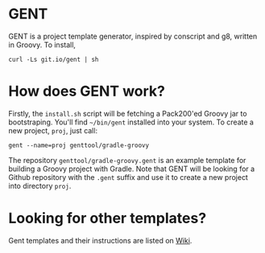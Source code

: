 GENT
====

GENT is a project template generator, inspired by conscript and g8, written in Groovy.
To install,

    curl -Ls git.io/gent | sh

How does GENT work?
===================

Firstly, the `install.sh` script will be fetching a Pack200'ed Groovy jar to bootstraping.
You'll find `~/bin/gent` installed into your system.
To create a new project, `proj`, just call:

    gent --name=proj genttool/gradle-groovy

The repository `genttool/gradle-groovy.gent` is an example template for building a Groovy project with Gradle.
Note that GENT will be looking for a Github repository with the `.gent` suffix and use it to
create a new project into directory `proj`.

Looking for other templates?
============================

Gent templates and their instructions are listed on [Wiki](https://github.com/genttool/gent/wiki).